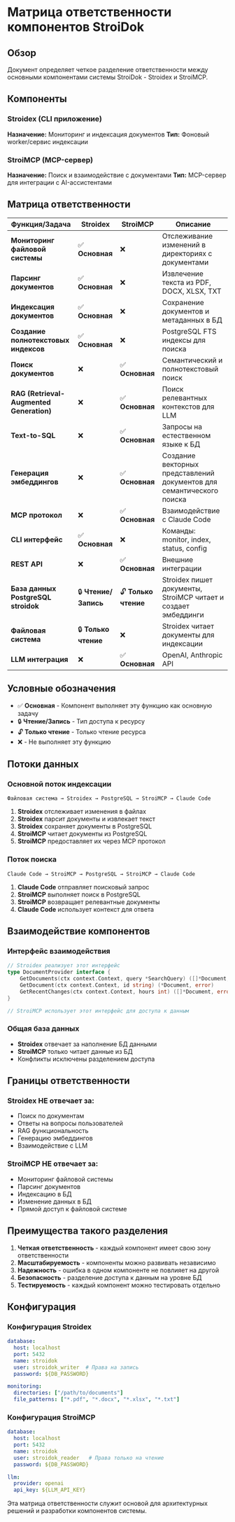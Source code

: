 # Матрица ответственности компонентов StroiDok

## Обзор

Документ определяет четкое разделение ответственности между основными компонентами системы StroiDok - Stroidex и StroiMCP.

## Компоненты

### Stroidex (CLI приложение)
**Назначение:** Мониторинг и индексация документов
**Тип:** Фоновый worker/сервис индексации

### StroiMCP (MCP-сервер)
**Назначение:** Поиск и взаимодействие с документами
**Тип:** MCP-сервер для интеграции с AI-ассистентами

## Матрица ответственности

| Функция/Задача | Stroidex | StroiMCP | Описание |
|----------------|----------|----------|----------|
| **Мониторинг файловой системы** | ✅ **Основная** | ❌ | Отслеживание изменений в директориях с документами |
| **Парсинг документов** | ✅ **Основная** | ❌ | Извлечение текста из PDF, DOCX, XLSX, TXT |
| **Индексация документов** | ✅ **Основная** | ❌ | Сохранение документов и метаданных в БД |
| **Создание полнотекстовых индексов** | ✅ **Основная** | ❌ | PostgreSQL FTS индексы для поиска |
| **Поиск документов** | ❌ | ✅ **Основная** | Семантический и полнотекстовый поиск |
| **RAG (Retrieval-Augmented Generation)** | ❌ | ✅ **Основная** | Поиск релевантных контекстов для LLM |
| **Text-to-SQL** | ❌ | ✅ **Основная** | Запросы на естественном языке к БД |
| **Генерация эмбеддингов** | ❌ | ✅ **Основная** | Создание векторных представлений документов для семантического поиска |
| **MCP протокол** | ❌ | ✅ **Основная** | Взаимодействие с Claude Code |
| **CLI интерфейс** | ✅ **Основная** | ❌ | Команды: monitor, index, status, config |
| **REST API** | ❌ | ✅ **Основная** | Внешние интеграции |
| **База данных PostgreSQL stroidok** | 🔒 **Чтение/Запись** | 🔓 **Только чтение** | Stroidex пишет документы, StroiMCP читает и создает эмбеддинги |
| **Файловая система** | 🔒 **Только чтение** | ❌ | Stroidex читает документы для индексации |
| **LLM интеграция** | ❌ | ✅ **Основная** | OpenAI, Anthropic API |

## Условные обозначения

- ✅ **Основная** - Компонент выполняет эту функцию как основную задачу
- 🔒 **Чтение/Запись** - Тип доступа к ресурсу
- 🔓 **Только чтение** - Только чтение ресурса
- ❌ - Не выполняет эту функцию

## Потоки данных

### Основной поток индексации
```
Файловая система → Stroidex → PostgreSQL → StroiMCP → Claude Code
```

1. **Stroidex** отслеживает изменения в файлах
2. **Stroidex** парсит документы и извлекает текст
3. **Stroidex** сохраняет документы в PostgreSQL
4. **StroiMCP** читает документы из PostgreSQL
5. **StroiMCP** предоставляет их через MCP протокол

### Поток поиска
```
Claude Code → StroiMCP → PostgreSQL → StroiMCP → Claude Code
```

1. **Claude Code** отправляет поисковый запрос
2. **StroiMCP** выполняет поиск в PostgreSQL
3. **StroiMCP** возвращает релевантные документы
4. **Claude Code** использует контекст для ответа

## Взаимодействие компонентов

### Интерфейс взаимодействия
```go
// Stroidex реализует этот интерфейс
type DocumentProvider interface {
    GetDocuments(ctx context.Context, query *SearchQuery) ([]*Document, error)
    GetDocument(ctx context.Context, id string) (*Document, error)
    GetRecentChanges(ctx context.Context, hours int) ([]*Document, error)
}

// StroiMCP использует этот интерфейс для доступа к данным
```

### Общая база данных
- **Stroidex** отвечает за наполнение БД данными
- **StroiMCP** только читает данные из БД
- Конфликты исключены разделением доступа

## Границы ответственности

### Stroidex НЕ отвечает за:
- Поиск по документам
- Ответы на вопросы пользователей
- RAG функциональность
- Генерацию эмбеддингов
- Взаимодействие с LLM

### StroiMCP НЕ отвечает за:
- Мониторинг файловой системы
- Парсинг документов
- Индексацию в БД
- Изменение данных в БД
- Прямой доступ к файловой системе

## Преимущества такого разделения

1. **Четкая ответственность** - каждый компонент имеет свою зону ответственности
2. **Масштабируемость** - компоненты можно развивать независимо
3. **Надежность** - ошибка в одном компоненте не повлияет на другой
4. **Безопасность** - разделение доступа к данным на уровне БД
5. **Тестируемость** - каждый компонент можно тестировать отдельно

## Конфигурация

### Конфигурация Stroidex
```yaml
database:
  host: localhost
  port: 5432
  name: stroidok
  user: stroidok_writer  # Права на запись
  password: ${DB_PASSWORD}

monitoring:
  directories: ["/path/to/documents"]
  file_patterns: ["*.pdf", "*.docx", "*.xlsx", "*.txt"]
```

### Конфигурация StroiMCP
```yaml
database:
  host: localhost
  port: 5432
  name: stroidok
  user: stroidok_reader   # Права только на чтение
  password: ${DB_PASSWORD}

llm:
  provider: openai
  api_key: ${LLM_API_KEY}
```

Эта матрица ответственности служит основой для архитектурных решений и разработки компонентов системы.